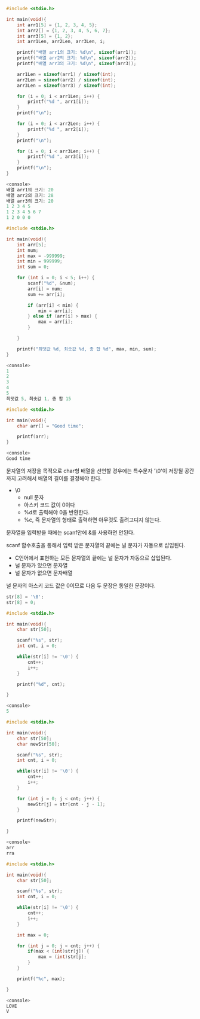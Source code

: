 
```c
#include <stdio.h>

int main(void){
    int arr1[5] = {1, 2, 3, 4, 5};
    int arr2[] = {1, 2, 3, 4, 5, 6, 7};
    int arr3[5] = {1, 2};
    int arr1Len, arr2Len, arr3Len, i;

    printf("배열 arr1의 크기: %d\n", sizeof(arr1));
    printf("배열 arr2의 크기: %d\n", sizeof(arr2));
    printf("배열 arr3의 크기: %d\n", sizeof(arr3));

    arr1Len = sizeof(arr1) / sizeof(int);
    arr2Len = sizeof(arr2) / sizeof(int);
    arr3Len = sizeof(arr3) / sizeof(int);

    for (i = 0; i < arr1Len; i++) {
        printf("%d ", arr1[i]);
    }
    printf("\n");

    for (i = 0; i < arr2Len; i++) {
        printf("%d ", arr2[i]);
    }
    printf("\n");

    for (i = 0; i < arr3Len; i++) {
        printf("%d ", arr3[i]);
    }
    printf("\n");
}

<console>
배열 arr1의 크기: 20
배열 arr2의 크기: 28
배열 arr3의 크기: 20
1 2 3 4 5
1 2 3 4 5 6 7
1 2 0 0 0
```

```c
#include <stdio.h>

int main(void){
    int arr[5];
    int num;
    int max = -999999;
    int min = 999999;
    int sum = 0;

    for (int i = 0; i < 5; i++) {
        scanf("%d", &num);
        arr[i] = num;
        sum += arr[i];

        if (arr[i] < min) {
            min = arr[i];
        } else if (arr[i] > max) {
            max = arr[i];
        }

    }

    printf("최댓값 %d, 최솟값 %d, 총 합 %d", max, min, sum);
}

<console>
1
2
3
4
5
최댓값 5, 최솟값 1, 총 합 15
```

```c
#include <stdio.h>

int main(void){
    char arr[] = "Good time";

    printf(arr);
}

<console>
Good time
```

문자열의 저장을 목적으로 char형 배열을 선언할 경우에는 특수문자 '\0'이 저장될 공간까지 고려해서 배열의 길이를 결정해야 한다.
- \0
  - null 문자
  - 아스키 코드 값이 0이다
  - %d로 출력해야 0을 반환한다.
  - %c, 즉 문자열의 형태로 출력하면 아무것도 출려고디지 않는다.

문자열을 입력받을 때에는 scanf안에 &를 사용하면 안된다.

scanf 함수호출을 통해서 입력 받은 문자열의 끝에는 널 문자가 자동으로 삽입된다.
- C언어에서 표현하는 모든 문자열의 끝에는 널 문자가 자동으로 삽입된다.
- 널 문자가 있으면 문자열
- 널 문자가 없으면 문자배열

널 문자의 아스키 코드 값은 0이므로 다음 두 문장은 동일한 문장이다.
```c
str[8] = '\0';
str[8] = 0;
```

```c
#include <stdio.h>

int main(void){
    char str[50];

    scanf("%s", str);
    int cnt, i = 0;

    while(str[i] != '\0') {
        cnt++;
        i++;
    }

    printf("%d", cnt);

}

<console>
5
```

```c
#include <stdio.h>

int main(void){
    char str[50];
    char newStr[50];

    scanf("%s", str);
    int cnt, i = 0;

    while(str[i] != '\0') {
        cnt++;
        i++;
    }

    for (int j = 0; j < cnt; j++) {
        newStr[j] = str[cnt - j - 1];
    }

    printf(newStr);

}

<console>
arr
rra
```

```c
#include <stdio.h>

int main(void){
    char str[50];

    scanf("%s", str);
    int cnt, i = 0;

    while(str[i] != '\0') {
        cnt++;
        i++;
    }

    int max = 0;

    for (int j = 0; j < cnt; j++) {
        if(max < (int)str[j]) {
            max = (int)str[j];
        }
    }

    printf("%c", max);

}

<console>
LOVE
V
```